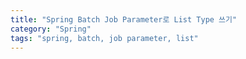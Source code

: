 ```yaml
---
title: "Spring Batch Job Parameter로 List Type 쓰기"
category: "Spring"
tags: "spring, batch, job parameter, list"
---
```


###
